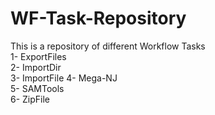 # WF-Task-Repository  
This is a repository of different Workflow Tasks  
1- ExportFiles  
2- ImportDir  
3- ImportFile
4- Mega-NJ  
5- SAMTools  
6- ZipFile
